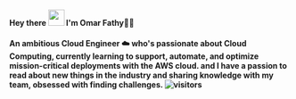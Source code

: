 <h4> Hey there <img src="https://github.com/TheDudeThatCode/TheDudeThatCode/blob/master/Assets/Hi.gif" width="29px"> I'm Omar Fathy👨‍💻<h4>
 
#### An ambitious Cloud Engineer ☁️ who's passionate about Cloud Computing, currently learning to support, automate, and optimize mission-critical deployments with the AWS cloud. and I have a passion to read about new things in the industry and sharing knowledge with my team, obsessed with finding challenges. ![visitors](https://visitor-badge.laobi.icu/badge?page_id=page.id)
